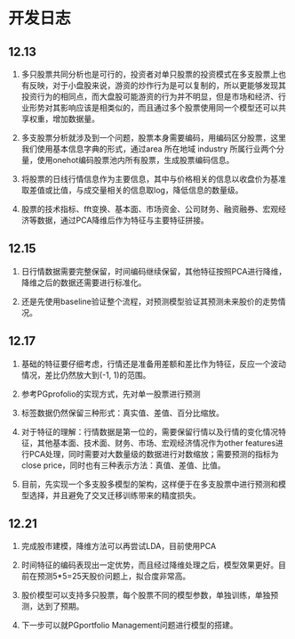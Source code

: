 # 开发日志

## 12.13

1. 多只股票共同分析也是可行的，投资者对单只股票的投资模式在多支股票上也有反映，对于小盘股来说，游资的炒作行为是可以复制的，所以更能够发现其投资行为的相同点，而大盘股可能游资的行为并不明显，但是市场和经济、行业形势对其影响应该是相类似的，而且通过多个股票使用同一个模型还可以共享权重，增加数据量。

2. 多支股票分析就涉及到一个问题，股票本身需要编码，用编码区分股票，这里我们使用基本信息字典的形式，通过area 所在地域 industry 所属行业两个分量，使用onehot编码股票池内所有股票，生成股票编码信息。

3. 将股票的日线行情信息作为主要信息，其中与价格相关的信息以收盘价为基准取差值或比值，与成交量相关的信息取log，降低信息的数量级。

4. 股票的技术指标、fft变换、基本面、市场资金、公司财务、融资融券、宏观经济等数据，通过PCA降维后作为特征与主要特征拼接。

## 12.15

1. 日行情数据需要完整保留，时间编码继续保留，其他特征按照PCA进行降维，降维之后的数据还需要进行标准化。

2. 还是先使用baseline验证整个流程，对预测模型验证其预测未来股价的走势情况。


## 12.17

1. 基础的特征要仔细考虑，行情还是准备用差额和差比作为特征，反应一个波动情况，差比仍然放大到(-1, 1)的范围。

2. 参考PGprofolio的实现方式，先对单一股票进行预测

3. 标签数据仍然保留三种形式：真实值、差值、百分比缩放。

4. 对于特征的理解：行情数据是第一位的，需要保留行情以及行情的变化情况特征，其他基本面、技术面、财务、市场、宏观经济情况作为other features进行PCA处理，同时需要对大数量级的数据进行对数缩放；需要预测的指标为close price，同时也有三种表示方法：真值、差值、比值。

5. 目前，先实现一个多支股多模型的架构，这样便于在多支股票中进行预测和模型选择，并且避免了交叉迁移训练带来的精度损失。

## 12.21

1. 完成股市建模，降维方法可以再尝试LDA，目前使用PCA

2. 时间特征的编码表现出一定优势，而且经过降维处理之后，模型效果更好。目前在预测5*5=25天股价问题上，拟合度非常高。

3. 股价模型可以支持多只股票，每个股票不同的模型参数，单独训练，单独预测，达到了预期。

4. 下一步可以就PGportfolio Management问题进行模型的搭建。

